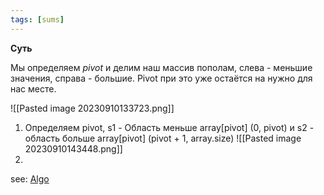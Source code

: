 ```yaml
---
tags: [sums]
---
```


**Суть** 

Мы определяем *pivot*  и делим наш массив пополам, слева - меньшие значения, справа - большие. Pivot при это уже остаётся на нужно для нас месте.

![[Pasted image 20230910133723.png]]

1) Определяем pivot, s1 - Область меньше array[pivot] (0, pivot) и s2 - область больше array[pivot] (pivot + 1, array.size)
![[Pasted image 20230910143448.png]]
2) 

see: [Algo](📙MOC-ALGORITHMS.md)